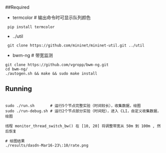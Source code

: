 
##Required
* termcolor # 输出命令时可显示队列颜色
```
 pip install termcolor
```
* ../util
```
 git clone https://github.com/mininet/mininet-util.git ../util
```
*  bwm-ng  # 带宽监测
```
git clone https://github.com/vgropp/bwm-ng.git
cd bwm-ng/
./autogen.sh && make && sudo make install
```

## Running

```

sudo ./run.sh       # 运行5个节点完整实验（时间较长），收集数据，绘图
sudo ./run-debug.sh # 运行2个节点部分实验（时间短），进入 CLI，自定义收集数据，绘图

线程 monitor_thread_switch_bw() 在 [10, 20] 将调整带宽从 50m 到 100m , 然后恢复

# 绘图结果
./results/dasdn-Mar16-23\:10/rate.png



```
